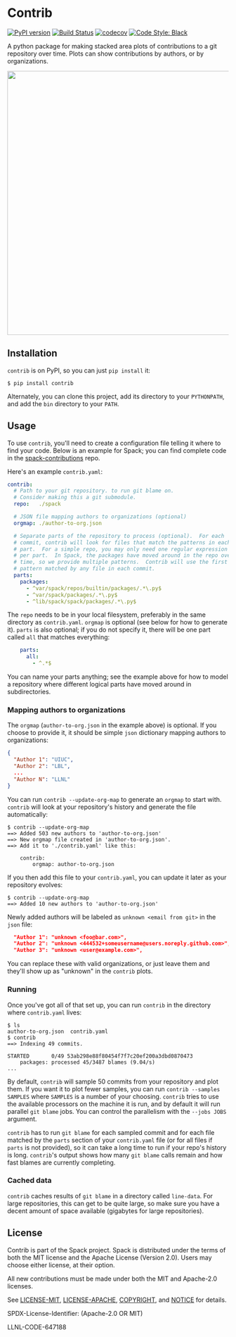 # Contrib

[![PyPI version](https://badge.fury.io/py/contrib.svg)](https://badge.fury.io/py/contrib)
[![Build Status](https://travis-ci.com/spack/contrib.svg?branch=master)](https://travis-ci.com/spack/contrib)
[![codecov](https://codecov.io/gh/spack/contrib/branch/master/graph/badge.svg)](https://codecov.io/gh/spack/contrib)
[![Code Style: Black](https://img.shields.io/badge/code%20style-black-000000.svg)](https://github.com/psf/black)

A python package for making stacked area plots of contributions to a git
repository over time.  Plots can show contributions by authors, or by
organizations.

<p align="center">
  <img src="https://raw.githubusercontent.com/spack/contrib/master/data/spack-pkgs-plot.png" width=600>
</p>

## Installation

`contrib` is on PyPI, so you can just `pip install` it:

```console
$ pip install contrib
```

Alternately, you can clone this project, add its directory to your
`PYTHONPATH`, and add the `bin` directory to your `PATH`.

## Usage

To use `contrib`, you'll need to create a configuration file telling it
where to find your code.  Below is an example for Spack; you can find
complete code in the
[spack-contributions](https://github.com/spack/spack-contributions) repo.


Here's an example `contrib.yaml`:

```yaml
contrib:
  # Path to your git repository. to run git blame on.
  # Consider making this a git submodule.
  repo:   ./spack

  # JSON file mapping authors to organizations (optional)
  orgmap: ./author-to-org.json

  # Separate parts of the repository to process (optional).  For each
  # commit, contrib will look for files that match the patterns in each
  # part.  For a simple repo, you may only need one regular expression
  # per part.  In Spack, the packages have moved around in the repo over
  # time, so we provide multiple patterns.  Contrib will use the first
  # pattern matched by any file in each commit.
  parts:
    packages:
      - ^var/spack/repos/builtin/packages/.*\.py$
      - ^var/spack/packages/.*\.py$
      - ^lib/spack/spack/packages/.*\.py$
```

The `repo` needs to be in your local filesystem, preferably in the same
directory as `contrib.yaml`.  `orgmap` is optional (see below for how to
generate it).  `parts` is also optional; if you do not specify it, there
will be one part called `all` that matches everything:

```yaml
    parts:
      all:
        - ^.*$
```

You can name your parts anything; see the example above for how to model
a repository where different logical parts have moved around in
subdirectories.


### Mapping authors to organizations


The `orgmap` (`author-to-org.json` in the example above) is optional.  If
you choose to provide it, it should be simple `json` dictionary mapping
authors to organizations:

```json
{
  "Author 1": "UIUC",
  "Author 2": "LBL",
  ...
  "Author N": "LLNL"
}
```

You can run `contrib --update-org-map` to generate an `orgmap` to start
with.  `contrib` will look at your repository's history and generate the
file automatically:

```console
$ contrib --update-org-map
==> Added 503 new authors to 'author-to-org.json'
==> New orgmap file created in 'author-to-org.json'.
==> Add it to './contrib.yaml' like this:

    contrib:
        orgmap: author-to-org.json

```

If you then add this file to your `contrib.yaml`, you can update it later
as your repository evolves:

```console
$ contrib --update-org-map
==> Added 10 new authors to 'author-to-org.json'
```

Newly added authors will be labeled as `unknown <email from git>` in the
`json` file:

```json
  "Author 1": "unknown <foo@bar.com>",
  "Author 2": "unknown <444532+someusername@users.noreply.github.com>",
  "Author 3": "unknown <user@example.com>",
```

You can replace these with valid organizations, or just leave them and
they'll show up as "unknown" in the `contrib`  plots.

### Running

Once you've got all of that set up, you can run `contrib` in the
directory where `contrib.yaml` lives:

```console
$ ls
author-to-org.json  contrib.yaml
$ contrib
==> Indexing 49 commits.

STARTED       0/49 53ab298e88f80454f7f7c20ef200a3dbd0870473
    packages: processed 45/3487 blames (9.04/s)
...
```

By default, `contrib` will sample 50 commits from your repository and
plot them.  If you want it to plot fewer samples, you can run `contrib
--samples SAMPLES` where `SAMPLES` is a number of your choosing.
`contrib` tries to use the available processors on the machine it is
run, and by default it will run parallel `git blame` jobs.  You can
control the parallelism with the `--jobs JOBS` argument.

`contrib` has to run `git blame` for each sampled commit and for each
file matched by the `parts` section of your `contrib.yaml` file (or for
all files if `parts` is not provided), so it can take a long time to run
if your repo's history is long.  `contrib`'s output shows how many `git
blame` calls remain and how fast blames are currently completing.

### Cached data

`contrib` caches results of `git blame` in a directory called
`line-data`.  For large repositories, this can get to be quite large, so
make sure you have a decent amount of space available (gigabytes for
large repositories).

## License

Contrib is part of the Spack project. Spack is distributed under the
terms of both the MIT license and the Apache License (Version 2.0). Users
may choose either license, at their option.

All new contributions must be made under both the MIT and Apache-2.0
licenses.

See [LICENSE-MIT](https://github.com/spack/contrib/blob/master/LICENSE-MIT),
[LICENSE-APACHE](https://github.com/spack/contrib/blob/master/LICENSE-APACHE),
[COPYRIGHT](https://github.com/spack/contrib/blob/master/COPYRIGHT), and
[NOTICE](https://github.com/spack/contrib/blob/master/NOTICE) for details.

SPDX-License-Identifier: (Apache-2.0 OR MIT)

LLNL-CODE-647188
